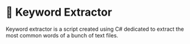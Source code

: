 # 🔑 Keyword Extractor
Keyword extractor is a script created using C# dedicated to extract the most common words of a bunch of text files.